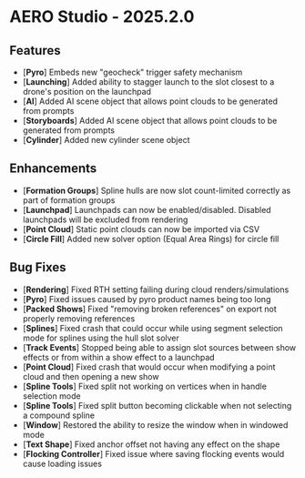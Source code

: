 # AERO Studio - 2025.2.0

## Features

- [**Pyro**] Embeds new "geocheck" trigger safety mechanism
- [**Launching**] Added ability to stagger launch to the slot closest to a drone's position on the launchpad
- [**AI**] Added AI scene object that allows point clouds to be generated from prompts
- [**Storyboards**] Added AI scene object that allows point clouds to be generated from prompts
- [**Cylinder**] Added new cylinder scene object

## Enhancements

- [**Formation Groups**] Spline hulls are now slot count-limited correctly as part of formation groups
- [**Launchpad**] Launchpads can now be enabled/disabled. Disabled launchpads will be excluded from rendering
- [**Point Cloud**] Static point clouds can now be imported via CSV
- [**Circle Fill**] Added new solver option (Equal Area Rings) for circle fill

## Bug Fixes

- [**Rendering**] Fixed RTH setting failing during cloud renders/simulations
- [**Pyro**] Fixed issues caused by pyro product names being too long
- [**Packed Shows**] Fixed "removing broken references" on export not properly removing references
- [**Splines**] Fixed crash that could occur while using segment selection mode for splines using the hull slot solver
- [**Track Events**] Stopped being able to assign slot sources between show effects or from within a show effect to a launchpad
- [**Point Cloud**] Fixed crash that would occur when modifying a point cloud and then opening a new show
- [**Spline Tools**] Fixed split not working on vertices when in handle selection mode
- [**Spline Tools**] Fixed split button becoming clickable when not selecting a compound spline
- [**Window**] Restored the ability to resize the window when in windowed mode
- [**Text Shape**] Fixed anchor offset not having any effect on the shape
- [**Flocking Controller**] Fixed issue where saving flocking events would cause loading issues
